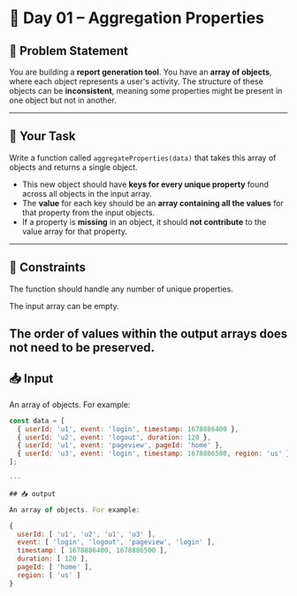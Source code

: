 # 🧩 Day 01 – Aggregation Properties

## 📘 Problem Statement

You are building a **report generation tool**. You have an **array of objects**, where each object represents a user's activity. The structure of these objects can be **inconsistent**, meaning some properties might be present in one object but not in another.

---

## 🎯 Your Task

Write a function called `aggregateProperties(data)` that takes this array of objects and returns a single object.

- This new object should have **keys for every unique property** found across all objects in the input array.
- The **value** for each key should be an **array containing all the values** for that property from the input objects.
- If a property is **missing** in an object, it should **not contribute** to the value array for that property.

---
## 📌 Constraints
The function should handle any number of unique properties.

The input array can be empty.

The order of values within the output arrays does not need to be preserved.
---

## 📥 Input

An array of objects. For example:

```js
const data = [
  { userId: 'u1', event: 'login', timestamp: 1678886400 },
  { userId: 'u2', event: 'logout', duration: 120 },
  { userId: 'u1', event: 'pageview', pageId: 'home' },
  { userId: 'u3', event: 'login', timestamp: 1678886500, region: 'us' }
];

---

## 📥 output

An array of objects. For example:

{
  userId: [ 'u1', 'u2', 'u1', 'u3' ],
  event: [ 'login', 'logout', 'pageview', 'login' ],
  timestamp: [ 1678886400, 1678886500 ],
  duration: [ 120 ],
  pageId: [ 'home' ],
  region: [ 'us' ]
}





